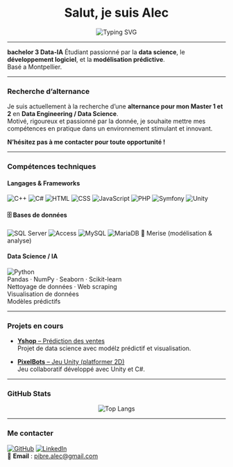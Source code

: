 <h1 align="center">Salut, je suis Alec</h1>
<p align="center">
  <img src="https://readme-typing-svg.herokuapp.com?font=Fira+Code&size=22&pause=1000&color=00F7FF&width=500&lines=Étudiant+en+bachelor+3+Data-IA+%F0%9F%93%9A;Passionné+par+la+donnée+et+l'IA+%F0%9F%A7%91%E2%80%8D%F0%9F%92%BB" alt="Typing SVG" />
</p>

---

**bachelor 3 Data-IA** 
Étudiant passionné par la **data science**, le **développement logiciel**, et la **modélisation prédictive**.  
Basé a Montpellier.

---

### Recherche d’alternance

Je suis actuellement à la recherche d’une **alternance pour mon Master 1 et 2** en **Data Engineering / Data Science**.  
Motivé, rigoureux et passionné par la donnée, je souhaite mettre mes compétences en pratique dans un environnement stimulant et innovant.

**N’hésitez pas à me contacter pour toute opportunité !**

---

### Compétences techniques

#### Langages & Frameworks
![C++](https://img.shields.io/badge/-C++-00599C?style=flat&logo=cplusplus&logoColor=white)
![C#](https://img.shields.io/badge/-C%23-239120?style=flat&logo=csharp&logoColor=white)
![HTML](https://img.shields.io/badge/-HTML5-E34F26?style=flat&logo=html5&logoColor=white)
![CSS](https://img.shields.io/badge/-CSS3-1572B6?style=flat&logo=css3)
![JavaScript](https://img.shields.io/badge/-JavaScript-F7DF1E?style=flat&logo=javascript&logoColor=black)
![PHP](https://img.shields.io/badge/-PHP-777BB4?style=flat&logo=php&logoColor=white)
![Symfony](https://img.shields.io/badge/-Symfony-000000?style=flat&logo=symfony)
![Unity](https://img.shields.io/badge/-Unity-000000?style=flat&logo=unity&logoColor=white)

#### 🗄️ Bases de données
![SQL Server](https://img.shields.io/badge/-SQL%20Server-CC2927?style=flat&logo=microsoftsqlserver&logoColor=white)
![Access](https://img.shields.io/badge/-MS%20Access-A4373A?style=flat&logo=microsoft-access&logoColor=white)
![MySQL](https://img.shields.io/badge/-MySQL-4479A1?style=flat&logo=mysql&logoColor=white)
![MariaDB](https://img.shields.io/badge/-MariaDB-003545?style=flat&logo=mariadb&logoColor=white)
🧠 Merise (modélisation & analyse)

#### Data Science / IA
![Python](https://img.shields.io/badge/-Python-3776AB?style=flat&logo=python&logoColor=white)  
Pandas · NumPy · Seaborn · Scikit-learn  
Nettoyage de données · Web scraping  
Visualisation de données  
Modèles prédictifs

---

### Projets en cours

- [**Yshop** – Prédiction des ventes](https://github.com/Alec34pi/Yshop)  
  Projet de data science avec modélz prédictif et visualisation.

- [**PixelBots** – Jeu Unity (platformer 2D)](https://gitlab.com/le-group2/pixelbots)  
  Jeu collaboratif développé avec Unity et C#.

---

### GitHub Stats

<p align="center">
  <img src="https://github-readme-stats.vercel.app/api/top-langs/?username=Alec34pi&layout=compact&theme=radical" alt="Top Langs" />
</p>

---

### Me contacter

[![GitHub](https://img.shields.io/badge/-GitHub-181717?style=flat&logo=github&logoColor=white)](https://github.com/Alec34pi)
[![LinkedIn](https://img.shields.io/badge/-LinkedIn-blue?style=flat&logo=linkedin&logoColor=white)](https://www.linkedin.com/in/pibre-alec/)  
📧 **Email** : pibre.alec@gmail.com
